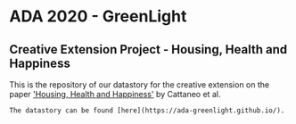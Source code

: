 # ADA 2020 - GreenLight 

## Creative Extension Project - Housing, Health and Happiness

This is the repository of our datastory for the creative extension on the paper ['Housing, Health and Happiness'](https://www.aeaweb.org/articles?id=10.1257/pol.1.1.75) by Cattaneo et al.

`` The datastory can be found [here](https://ada-greenlight.github.io/). ``
